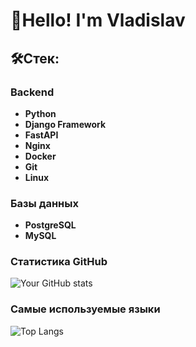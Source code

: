 # 👋Hello! I'm Vladislav                                                                                        
## 🛠Стек:

### Backend
- **Python**  
- **Django Framework**  
- **FastAPI**
- **Nginx**  
- **Docker**  
-  **Git**
-  **Linux**

### Базы данных
- **PostgreSQL**  
- **MySQL**

### Статистика GitHub
![Your GitHub stats](https://github-readme-stats.vercel.app/api?username=VladislavChernyshov1342&show_icons=true&theme=dark)

### Самые используемые языки
![Top Langs](https://github-readme-stats.vercel.app/api/top-langs/?username=VladislavChernyshov1342&layout=compact&theme=dark)

